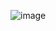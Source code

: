 ![image](https://user-images.githubusercontent.com/102013113/170087439-8bbebb26-2502-4a0b-8fff-e467c080e2e5.png)